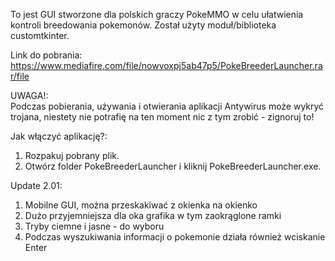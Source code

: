 To jest GUI stworzone dla polskich graczy PokeMMO w celu ułatwienia kontroli breedowania pokemonów.
Został użyty moduł/biblioteka customtkinter.

Link do pobrania: \
https://www.mediafire.com/file/nowvoxpj5ab47p5/PokeBreederLauncher.rar/file

UWAGA!: \
Podczas pobierania, używania i otwierania aplikacji Antywirus może wykryć trojana, niestety nie potrafię na ten moment
nic z tym zrobić - zignoruj to!

Jak włączyć aplikację?:
1. Rozpakuj pobrany plik.
2. Otwórz folder PokeBreederLauncher i kliknij PokeBreederLauncher.exe.

Update 2.01:
1. Mobilne GUI, można przeskakiwać z okienka na okienko
2. Dużo przyjemniejsza dla oka grafika w tym zaokrąglone ramki
3. Tryby ciemne i jasne - do wyboru
4. Podczas wyszukiwania informacji o pokemonie działa również wciskanie Enter
